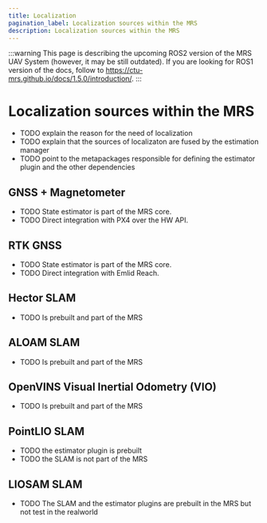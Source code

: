 ```yaml
---
title: Localization
pagination_label: Localization sources within the MRS
description: Localization sources within the MRS
---
```


:::warning
This page is describing the upcoming ROS2 version of the MRS UAV System (however, it may be still outdated). If you are looking for ROS1 version of the docs, follow to https://ctu-mrs.github.io/docs/1.5.0/introduction/.
:::

# Localization sources within the MRS

* TODO explain the reason for the need of localization
* TODO explain that the sources of localizaton are fused by the estimation manager
* TODO point to the metapackages responsible for defining the estimator plugin and the other dependencies

## GNSS + Magnetometer

* TODO State estimator is part of the MRS core.
* TODO Direct integration with PX4 over the HW API.

## RTK GNSS

* TODO State estimator is part of the MRS core.
* TODO Direct integration with Emlid Reach.

## Hector SLAM

* TODO Is prebuilt and part of the MRS

## ALOAM SLAM

* TODO Is prebuilt and part of the MRS

## OpenVINS Visual Inertial Odometry (VIO)

* TODO Is prebuilt and part of the MRS

## PointLIO SLAM

* TODO the estimator plugin is prebuilt
* TODO the SLAM is not part of the MRS

## LIOSAM SLAM

* TODO The SLAM and the estimator plugins are prebuilt in the MRS but not test in the realworld
